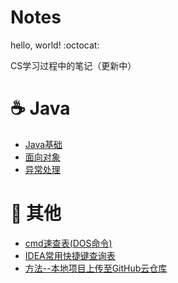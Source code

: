 # Notes

hello, world! :octocat:

CS学习过程中的笔记（更新中）



# :coffee: Java

* [Java基础](./notes/Java基础.md)
* [面向对象](./notes/面向对象.md)
* [异常处理](./notes/异常处理.md)



# :game_die: 其他

* [cmd速查表(DOS命令)](./notes/others/cmd速查表(DOS命令).md)
* [IDEA常用快捷键查询表](./notes/others/IDEA常用快捷键查询表.md)
* [方法--本地项目上传至GitHub云仓库](./notes/others/方法--本地项目上传至GitHub云仓库.md)

